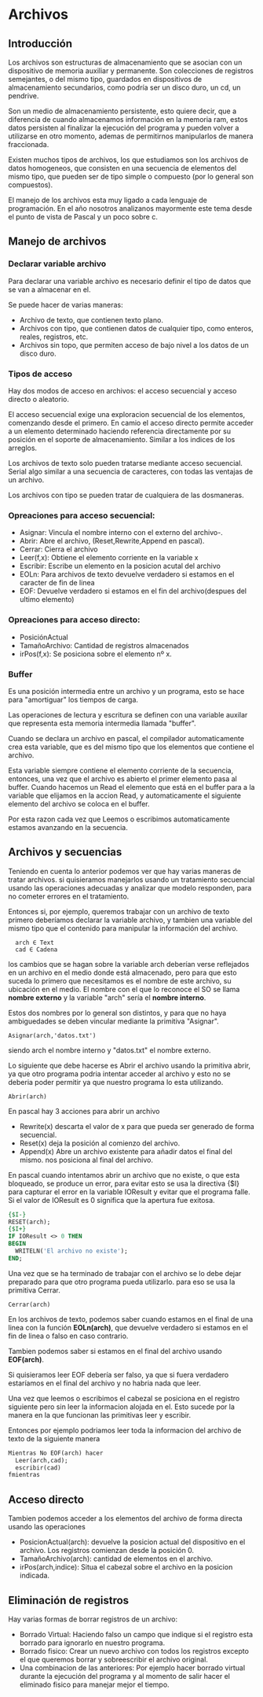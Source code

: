 # Archivos

## Introducción
Los archivos son estructuras de almacenamiento que se asocian con un dispositivo de memoria auxiliar y permanente. Son colecciones de registros semejantes, o del mismo tipo, guardados en dispositivos de almacenamiento secundarios, como podría ser un disco duro, un cd, un pendrive.

Son un medio de almacenamiento persistente, esto quiere decir, que a diferencia de cuando almacenamos información en la memoria ram, estos datos persisten al finalizar la ejecución del programa y pueden volver a utilizarse en otro momento, ademas de permitirnos manipularlos de manera fraccionada.

Existen muchos tipos de archivos, los que estudiamos son los archivos de datos homogeneos, que consisten en una secuencia de elementos del mismo tipo, que pueden ser de tipo simple o compuesto (por lo general son compuestos).

El manejo de los archivos esta muy ligado a cada lenguaje de programación. En el año nosotros analizanos mayormente este tema desde el punto de vista de Pascal y un poco sobre c.

## Manejo de archivos

### Declarar variable archivo
Para declarar una variable archivo es necesario definir el tipo de datos que se van a almacenar en el.

Se puede hacer de varias maneras:

- Archivo de texto, que contienen texto plano.
- Archivos con tipo, que contienen datos de cualquier tipo, como enteros, reales, registros, etc.
- Archivos sin topo, que permiten acceso de bajo nivel a los datos de un disco duro.

### Tipos de acceso

Hay dos modos de acceso en archivos: el acceso secuencial y acceso directo o aleatorio.

El acceso secuencial exige una exploracion secuencial de los elementos, comenzando desde el primero. En camio el acceso directo permite acceder a un elemento determinado haciendo referencia directamente por su posición en el soporte de almacenamiento. Similar a los indices de los arreglos.

Los archivos de texto solo pueden tratarse mediante acceso secuencial. Serial algo similar a una secuencia de caracteres, con todas las ventajas de un archivo.

Los archivos con tipo se pueden tratar de cualquiera de las dosmaneras. 

### Opreaciones para acceso secuencial:
- Asignar: Vincula el nombre interno con el externo del archivo-.
- Abrir: Abre el archivo, (Reset,Rewrite,Append en pascal).
- Cerrar: Cierra el archivo
- Leer(f,x): Obtiene el elemento corriente en la variable x
- Escribir: Escribe un elemento en la posicion acutal del archivo
- EOLn: Para archivos de texto devuelve verdadero si estamos en el caracter de fin de linea
- EOF: Devuelve verdadero si estamos en el fin del archivo(despues del ultimo elemento)

### Opreaciones para acceso directo:
- PosiciónActual
- TamañoArchivo: Cantidad de registros almacenados
- irPos(f,x): Se posiciona sobre el elemento nº x.

### Buffer
Es una posición intermedia entre un archivo y un programa, esto se hace para "amortiguar" los tiempos de carga.

Las operaciones de lectura y escritura se definen con una variable auxilar que representa esta memoria intermedia llamada "buffer".

Cuando se declara un archivo en pascal, el compilador automaticamente crea esta variable, que es del mismo tipo que los elementos que contiene el archivo.

Esta variable siempre contiene el elemento corriente de la secuencia, entonces, una vez que el archivo es abierto el primer elemento pasa al buffer. Cuando hacemos un Read el elemento que está en el buffer para a la variable que elijamos en la accion Read, y automaticamente el siguiente elemento del archivo se coloca en el buffer.

Por esta razon cada vez que Leemos o escribimos automaticamente estamos avanzando en la secuencia.

## Archivos y secuencias

Teniendo en cuenta lo anterior podemos ver que hay varias maneras de tratar archivos. si quisieramos manejarlos usando un tratamiento secuencial usando las operaciones adecuadas y analizar que modelo responden, para no cometer errores en el tratamiento.

Entonces si, por ejemplo, queremos trabajar con un archivo de texto primero deberíamos declarar la variable archivo, y tambien una variable del mismo tipo que el contenido para manipular la información del archivo.
```
  arch ∈ Text
  cad ∈ Cadena
```
los cambios que se hagan sobre la variable arch deberían verse reflejados en un archivo en el medio donde está almacenado, pero para que esto suceda lo primero que necesitamos es el nombre de este archivo, su ubicación en el medio. El nombre con el que lo reconoce el SO se llama **nombre externo** y la variable "arch" sería el **nombre interno**.

Estos dos nombres por lo general son distintos, y para que no haya ambiguedades se deben vincular mediante la primitiva "Asignar".
```
Asignar(arch,'datos.txt')
```

siendo arch el nombre interno y "datos.txt" el nombre externo.

Lo siguiente que debe hacerse es Abrir el archivo usando la primitiva abrir, ya que otro programa podria intentar acceder al archivo y esto no se deberia poder permitir ya que nuestro programa lo esta utilizando.

```
Abrir(arch)
```

En pascal hay 3 acciones para abrir un archivo

- Rewrite(x) descarta el valor de x para que pueda ser generado de forma secuencial.
- Reset(x) deja la posición al comienzo del archivo. 
- Append(x) Abre un archivo existente para añadir datos el final del mismo. nos posiciona al final del archivo.

En pascal cuando intentamos abrir un archivo que no existe, o que esta bloqueado, se produce un error, para evitar esto se usa la directiva {$I} para capturar el error en la variable IOResult y evitar que el programa falle. Si el valor de IOResult es 0 significa que la apertura fue exitosa.

```pascal
{$I-}
RESET(arch);
{$I+}
IF IOResult <> 0 THEN
BEGIN
  WRITELN('El archivo no existe');
END; 
```

Una vez que se ha terminado de trabajar con el archivo se lo debe dejar preparado para que otro programa pueda utilizarlo. para eso se usa la primitiva Cerrar.

```
Cerrar(arch)
```

En los archivos de texto, podemos saber cuando estamos en el final de una linea con la función **EOLn(arch)**, que devuelve verdadero si estamos en el fin de linea o falso en caso contrario.

Tambien podemos saber si estamos en el final del archivo usando **EOF(arch)**.

Si quisieramos leer EOF debería ser falso, ya que si fuera verdadero estaríamos en el final del archivo y no habria nada que leer.

Una vez que leemos o escribimos el cabezal se posiciona en el registro siguiente pero sin leer la informacion alojada en el. Esto sucede por la manera en la que funcionan las primitivas leer y escribir.

Entonces por ejemplo podriamos leer toda la informacion del archivo de texto de la siguiente manera

```pascal
Mientras No EOF(arch) hacer
  Leer(arch,cad);
  escribir(cad)
fmientras
```

## Acceso directo
Tambien podemos acceder a los elementos del archivo de forma directa usando las operaciones

- PosicionActual(arch): devuelve la posicion actual del dispositivo en el archivo. Los registros comienzan desde la posición 0.
- TamañoArchivo(arch): cantidad de elementos en el archivo.
- irPos(arch,indice): Situa el cabezal sobre el archivo en la posicion indicada.

## Eliminación de registros
Hay varias formas de borrar registros de un archivo:

- Borrado Virtual: Haciendo falso un campo que indique si el registro esta borrado para ignorarlo en nuestro programa.
- Borrado fisico: Crear un nuevo archivo con todos los registros excepto el que queremos borrar y sobreescribir el archivo original.
- Una combinacion de las anteriores: Por ejemplo hacer borrado virtual durante la ejecución del programa y al momento de salir hacer el eliminado fisico para manejar mejor el tiempo.

